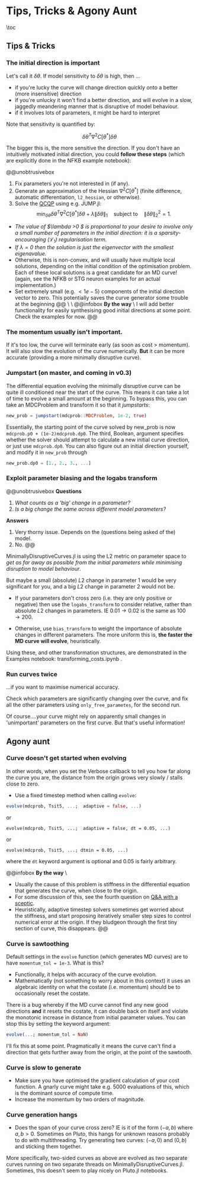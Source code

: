 
# Tips, Tricks & Agony Aunt
\toc
## Tips & Tricks
### The initial direction is important
Let's call it $\delta \theta$. If model sensitivity to $\delta \theta$ is high, then ...
- if you're lucky the curve will change direction quickly onto a better (more insensitive) direction
- if you're unlucky it won't find a better direction, and will evolve in a slow, jaggedly meandering manner that is disruptive of model behaviour.
- if it involves lots of parameters, it might be hard to interpret

Note that sensitivity is quantified by:

$$ \delta \theta^T \nabla^2 C[\theta^*] \delta \theta $$

The bigger this is, the more sensitive the direction. If you don't have an intuitively motivated initial direction, you could **follow these steps** (which are explicitly done in the NFKB example notebook):

@@unobtrusivebox
1. Fix parameters you're not interested in (if any).
2. Generate an approximation of the Hessian $\nabla^2 C[\theta^*]$ (finite difference, automatic differentiation, `l2_hessian`, or otherwise).  
3. Solve the [QCQP](https://en.wikipedia.org/wiki/Quadratically_constrained_quadratic_program) using e.g. JUMP.jl:
$$ \min_{\delta \theta} \delta \theta^T \nabla^2 C[\theta^*] \delta \theta + \lambda \| \delta \theta \|_1 \quad \text{subject to} \quad \| \delta \theta \|_2^2 = 1. $$ 

- *The value of $\lambda >0 $ is proportional to your desire to involve only a small number of parameters in the initial direction: it is a sparsity-encouraging ($\mathcal{L}_1$) regularisation term.*
- *If $\lambda = 0$ then the solution is just the eigenvector with the smallest eigenavalue.*  
- Otherwise, this is non-convex, and will usually have multiple local solutions, depending on the initial condition of the optimisation problem. Each of these local solutions is a great candidate for an MD curve! (again, see the NFKB or STG neuron examples for an actual implementation.)
- Set extremely small (e.g. $<1e-5$) components of the initial direction vector to zero. This potentially saves the curve generator some trouble at the beginning
@@
\\ \\
@@infobox
**By the way**
\\
I will add better functionality for easily synthesising good initial directions at some point. Check the examples for now.
@@

### The momentum usually isn't important.

If it's too low, the curve will terminate early (as soon as cost > momentum). It will also slow the evolution of the curve numerically. **But** it can be more accurate (providing a more minimally disruptive curve).

### Jumpstart (on master, and coming in v0.3)

The differential equation evolving the minimally disruptive curve can be quite ill conditioned near the start of the curve. This means it can take a lot of time to evolve a small amount at the beginning. To bypass this, you can take an MDCProblem and transform it so that it *jumpstarts*:
```julia
new_prob = jumpstart(mdcprob::MDCProblem, 1e-2, true)
```
Essentially, the starting point of the curve solved by new_prob is now `mdcprob.p0 + (1e-2)mdcprob.dp0`. The third, Boolean, argument specifies whether the solver should attempt to calculate a new initial curve direction, or just use `mdcprob.dp0`. You can also figure out an initial direction yourself, and modify it in `new_prob` through
```julia
new_prob.dp0 = [1., 2., 3., ...]
```

### Exploit parameter biasing and the logabs transform

@@unobtrusivebox
**Questions**
1. *What counts as a 'big' change in a parameter?* 
2. *Is a big change the same across different model parameters?*

**Answers**
1. Very thorny issue. Depends on the (questions being asked of the) model.
2. No.
@@

MinimallyDisruptiveCurves.jl is using the L2 metric on parameter space to *get as far away as possible from the initial parameters while minimising disruption to model behaviour*.

But maybe a small (absolute) $L2$ change in parameter $1$ would be very significant for you, and a big $L2$ change in parameter $2$ would not be.  

- If your parameters don't cross zero (i.e. they are only positive or negative) then use the `logabs_transform` to consider relative, rather than absolute $L2$ changes in parameters. IE $0.01 \to 0.02$ is the same as $100 \to 200$. 

- Otherwise, use `bias_transform` to weight the importance of absolute changes in different parameters. The more uniform this is, **the faster the MD curve will evolve**, heuristically.

Using these, and other transformation structures, are demonstrated in the Examples notebook: transforming_costs.ipynb .

### Run curves twice

...if you want to maximise numerical accuracy.

Check which parameters are significantly changing over the curve, and fix all the other parameters using `only_free_parametes`, for the second run.

Of course....your curve might rely on apparently small changes in 'unimportant' parameters on the first curve. But that's useful information!

## Agony aunt

### Curve doesn't get started when evolving

In other words, when you set the Verbose callback to tell you how far along the curve you are, the distance from the origin grows very slowly / stalls close to zero.

- Use a fixed timestep method when calling `evolve`:

```julia
evolve(mdcprob, Tsit5, ...;  adaptive = false, ...)
```
or
```
evolve(mdcprob, Tsit5, ...;  adaptive = false, dt = 0.05, ...)
```
or
```
evolve(mdcprob, Tsit5, ...; dtmin = 0.05, ...)
```
where the `dt` keyword argument is optional and 0.05 is fairly arbitrary.

@@infobox
**By the way**
\\
- Usually the cause of this problem is stiffness in the differential equation that generates the curve, when close to the origin.
- For some discussion of this, see the fourth question on [Q&A with a sceptic](/sceptic/).
- Heuristically, adaptive timestep solvers sometimes get worried about the stiffness, and start proposing iteratively smaller step sizes to control numerical error at the origin. If they bludgeon through the first tiny section of curve, this disappears.
@@

 


### Curve is sawtoothing

Default settings in the `evolve` function (which generates MD curves) are to have `momentum_tol = 1e-3`. What is this? 
- Functionally, it helps with accuracy of the curve evolution.
- Mathematically (not something to worry about in this context) it uses an algebraic identity on what the costate (i.e. momentum) should be to occasionally reset the costate. 

There is a bug whereby if the MD curve cannot find any new good directions **and** it resets the costate, it can double back on itself and violate the monotonic increase in distance from initial parameter values. You can stop this by setting the keyword argument:
```julia
evolve(...; momentum_tol = NaN)
``` 
I'll fix this at some point. Pragmatically it means the curve can't find a direction that gets further away from the origin, at the point of the sawtooth.

### Curve is slow to generate

- Make sure you have optimised the gradient calculation of your cost function. A gnarly curve might take e.g. 5000 evaluations of this, which is the dominant source of compute time.
- Increase the momentum by two orders of magnitude.


### Curve generation hangs

- Does the span of your curve cross zero? IE is it of the form $(-a, b)$ where $a,b > 0$. Sometimes on Pluto, this hangs for unknown reasons probably to do with multithreading. Try generating two curves: $(-a, 0)$ and $(0, b)$ and sticking them together. 

More specifically, two-sided curves as above are evolved as two separate curves running on two separate threads on MinimallyDisruptiveCurves.jl. Sometimes, this doesn't seem to play nicely on Pluto.jl notebooks. 

